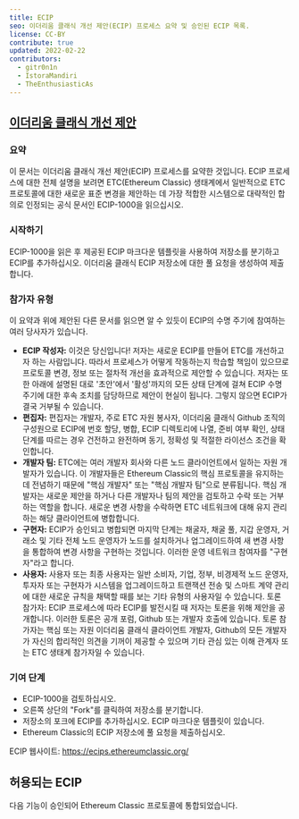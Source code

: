 ```yaml
---
title: ECIP
seo: 이더리움 클래식 개선 제안(ECIP) 프로세스 요약 및 승인된 ECIP 목록.
license: CC-BY
contribute: true
updated: 2022-02-22
contributors:
  - gitr0n1n
  - IstoraMandiri
  - TheEnthusiasticAs
---
```


## [이더리움 클래식 개선 제안](https://ecips.ethereumclassic.org/)

### 요약

이 문서는 이더리움 클래식 개선 제안(ECIP) 프로세스를 요약한 것입니다. ECIP 프로세스에 대한 전체 설명을 보려면 ETC(Ethereum Classic) 생태계에서 일반적으로 ETC 프로토콜에 대한 새로운 표준 변경을 제안하는 데 가장 적합한 시스템으로 대략적인 합의로 인정되는 공식 문서인 ECIP-1000을 읽으십시오.

### 시작하기

ECIP-1000을 읽은 후 제공된 ECIP 마크다운 템플릿을 사용하여 저장소를 분기하고 ECIP를 추가하십시오. 이더리움 클래식 ECIP 저장소에 대한 풀 요청을 생성하여 제출합니다.

### 참가자 유형

이 요약과 위에 제안된 다른 문서를 읽으면 알 수 있듯이 ECIP의 수명 주기에 참여하는 여러 당사자가 있습니다.

- **ECIP 작성자:** 이것은 당신입니다! 저자는 새로운 ECIP를 만들어 ETC를 개선하고자 하는 사람입니다. 따라서 프로세스가 어떻게 작동하는지 학습할 책임이 있으므로 프로토콜 변경, 정보 또는 절차적 개선을 효과적으로 제안할 수 있습니다. 저자는 또한 아래에 설명된 대로 '초안'에서 '활성'까지의 모든 상태 단계에 걸쳐 ECIP 수명 주기에 대한 후속 조치를 담당하므로 제안이 현실이 됩니다. 그렇지 않으면 ECIP가 결국 거부될 수 있습니다.
- **편집자:** 편집자는 개발자, 주로 ETC 자원 봉사자, 이더리움 클래식 Github 조직의 구성원으로 ECIP에 번호 할당, 병합, ECIP 디렉토리에 나열, 준비 여부 확인, 상태 단계를 따르는 경우 건전하고 완전하며 동기, 정확성 및 적절한 라이선스 조건을 확인합니다.
- **개발자 팀:** ETC에는 여러 개발자 회사와 다른 노드 클라이언트에서 일하는 자원 개발자가 있습니다. 이 개발자들은 Ethereum Classic의 핵심 프로토콜을 유지하는 데 전념하기 때문에 "핵심 개발자" 또는 "핵심 개발자 팀"으로 분류됩니다. 핵심 개발자는 새로운 제안을 하거나 다른 개발자나 팀의 제안을 검토하고 수락 또는 거부하는 역할을 합니다. 새로운 변경 사항을 수락하면 ETC 네트워크에 대해 유지 관리하는 해당 클라이언트에 병합합니다.
- **구현자:** ECIP가 승인되고 병합되면 마지막 단계는 채굴자, 채굴 풀, 지갑 운영자, 거래소 및 기타 전체 노드 운영자가 노드를 설치하거나 업그레이드하여 새 변경 사항을 통합하여 변경 사항을 구현하는 것입니다. 이러한 운영 네트워크 참여자를 "구현자"라고 합니다.
- **사용자:** 사용자 또는 최종 사용자는 일반 소비자, 기업, 정부, 비경제적 노드 운영자, 투자자 또는 구현자가 시스템을 업그레이드하고 트랜잭션 전송 및 스마트 계약 관리에 대한 새로운 규칙을 채택할 때를 보는 기타 유형의 사용자일 수 있습니다. 토론 참가자: ECIP 프로세스에 따라 ECIP를 발전시킬 때 저자는 토론을 위해 제안을 공개합니다. 이러한 토론은 공개 포럼, Github 또는 개발자 호출에 있습니다. 토론 참가자는 핵심 또는 자원 이더리움 클래식 클라이언트 개발자, Github의 모든 개발자가 자신의 합리적인 의견을 기꺼이 제공할 수 있으며 기타 관심 있는 이해 관계자 또는 ETC 생태계 참가자일 수 있습니다.

### 기여 단계

- ECIP-1000을 검토하십시오.
- 오른쪽 상단의 "Fork"를 클릭하여 저장소를 분기합니다.
- 저장소의 포크에 ECIP를 추가하십시오. ECIP 마크다운 템플릿이 있습니다.
- Ethereum Classic의 ECIP 저장소에 풀 요청을 제출하십시오.

ECIP 웹사이트: https://ecips.ethereumclassic.org/

## 허용되는 ECIP

다음 기능이 승인되어 Ethereum Classic 프로토콜에 통합되었습니다.
